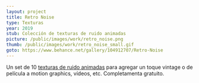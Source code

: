 ```yaml
---
layout: project
title: Retro Noise
type: Texturas
year: 2019
stub: Colección de texturas de ruido animadas
picture: /public/images/work/retro_noise.png
thumb: /public/images/work/retro_noise_small.gif
goto: https://www.behance.net/gallery/104912707/Retro-Noise
---
```

Un set de 10 [texturas de ruido animadas](https://www.behance.net/gallery/104912707/Retro-Noise) para agregar un toque vintage o de película a motion graphics, vídeos, etc. Completamenta gratuito.